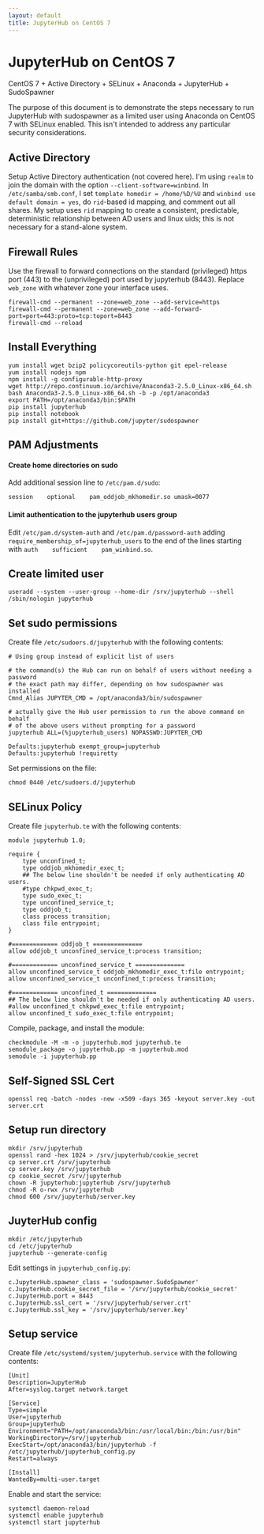 ```yaml
---
layout: default
title: JupyterHub on CentOS 7
---
```


JupyterHub on CentOS 7
======================

CentOS 7 + Active Directory + SELinux + Anaconda + JupyterHub + SudoSpawner

The purpose of this document is to demonstrate the steps necessary to run 
JupyterHub with sudospawner as a limited user using Anaconda on CentOS 7 
with SELinux enabled. This isn't intended to address any particular security 
considerations. 

<!--
ANACONDA_ROOT=/opt/anaconda3
JUPYTERHUB_USER=jupyterhub
JUPYTERHUB_CONF_DIR=/etc/jupyterhub
JUPYTERHUB_RUN_DIR=/srv/jupyterhub
JUPYTERHUB_PORT=8443
JUPYTERHUB_USER_GROUP=jupyterhub_users
-->


Active Directory
----------------

Setup Active Directory authentication (not covered here). I'm using `realm` 
to join the domain with the option `--client-software=winbind`. In 
`/etc/samba/smb.conf`, I set `template homedir = /home/%D/%U` and 
`winbind use default domain = yes`, do `rid`-based id mapping, and comment out 
all shares. My setup uses `rid` mapping to create a consistent, predictable,
deterministic relationship between AD users and linux uids; this is not
necessary for a stand-alone system.


Firewall Rules
--------------

Use the firewall to forward connections on the standard (privileged) https 
port (443) to the (unprivileged) port used by jupyterhub (8443). Replace
`web_zone` with whatever zone your interface uses.

```
firewall-cmd --permanent --zone=web_zone --add-service=https
firewall-cmd --permanent --zone=web_zone --add-forward-port=port=443:proto=tcp:toport=8443
firewall-cmd --reload
```

Install Everything
------------------

```
yum install wget bzip2 policycoreutils-python git epel-release
yum install nodejs npm
npm install -g configurable-http-proxy
wget http://repo.continuum.io/archive/Anaconda3-2.5.0_Linux-x86_64.sh
bash Anaconda3-2.5.0_Linux-x86_64.sh -b -p /opt/anaconda3
export PATH=/opt/anaconda3/bin:$PATH
pip install jupyterhub
pip install notebook
pip install git+https://github.com/jupyter/sudospawner
```


PAM Adjustments
---------------

#### Create home directories on sudo
Add additional session line to `/etc/pam.d/sudo`:
```
session    optional    pam_oddjob_mkhomedir.so umask=0077
```

#### Limit authentication to the jupyterhub users group
Edit `/etc/pam.d/system-auth` and `/etc/pam.d/password-auth` adding `require_membership_of=jupyterhub_users` to the end of the lines starting with `auth    sufficient    pam_winbind.so`.


Create limited user
-------------------

```
useradd --system --user-group --home-dir /srv/jupyterhub --shell /sbin/nologin jupyterhub
```


Set sudo permissions
--------------------

Create file `/etc/sudoers.d/jupyterhub` with the following contents:

```
# Using group instead of explicit list of users

# the command(s) the Hub can run on behalf of users without needing a password
# the exact path may differ, depending on how sudospawner was installed
Cmnd_Alias JUPYTER_CMD = /opt/anaconda3/bin/sudospawner

# actually give the Hub user permission to run the above command on behalf
# of the above users without prompting for a password
jupyterhub ALL=(%jupyterhub_users) NOPASSWD:JUPYTER_CMD

Defaults:jupyterhub exempt_group=jupyterhub
Defaults:jupyterhub !requiretty
```

Set permissions on the file:
```
chmod 0440 /etc/sudoers.d/jupyterhub
```



SELinux Policy
--------------

Create file `jupyterhub.te` with the following contents:

```
module jupyterhub 1.0;

require {
	type unconfined_t;
	type oddjob_mkhomedir_exec_t;
	## The below line shouldn't be needed if only authenticating AD users.
	#type chkpwd_exec_t;
	type sudo_exec_t;
	type unconfined_service_t;
	type oddjob_t;
	class process transition;
	class file entrypoint;
}

#============= oddjob_t ==============
allow oddjob_t unconfined_service_t:process transition;

#============= unconfined_service_t ==============
allow unconfined_service_t oddjob_mkhomedir_exec_t:file entrypoint;
allow unconfined_service_t unconfined_t:process transition;

#============= unconfined_t ==============
## The below line shouldn't be needed if only authenticating AD users.
#allow unconfined_t chkpwd_exec_t:file entrypoint;
allow unconfined_t sudo_exec_t:file entrypoint;	
```

Compile, package, and install the module:

```
checkmodule -M -m -o jupyterhub.mod jupyterhub.te
semodule_package -o jupyterhub.pp -m jupyterhub.mod
semodule -i jupyterhub.pp
```

Self-Signed SSL Cert
--------------------

```
openssl req -batch -nodes -new -x509 -days 365 -keyout server.key -out server.crt
```


Setup run directory
-------------------

```
mkdir /srv/jupyterhub
openssl rand -hex 1024 > /srv/jupyterhub/cookie_secret
cp server.crt /srv/jupyterhub
cp server.key /srv/jupyterhub
cp cookie_secret /srv/jupyterhub
chown -R jupyterhub:jupyterhub /srv/jupyterhub
chmod -R o-rwx /srv/jupyterhub
chmod 600 /srv/jupyterhub/server.key
```

	
JuyterHub config
----------------

```
mkdir /etc/jupyterhub
cd /etc/jupyterhub
jupyterhub --generate-config
```
	
Edit settings in `jupyterhub_config.py`:
	
```
c.JupyterHub.spawner_class = 'sudospawner.SudoSpawner'
c.JupyterHub.cookie_secret_file = '/srv/jupyterhub/cookie_secret'
c.JupyterHub.port = 8443
c.JupyterHub.ssl_cert = '/srv/jupyterhub/server.crt'
c.JupyterHub.ssl_key = '/srv/jupyterhub/server.key'
```


Setup service
-------------

Create file `/etc/systemd/system/jupyterhub.service` with the following contents:

```	
[Unit]
Description=JupyterHub
After=syslog.target network.target

[Service]
Type=simple
User=jupyterhub
Group=jupyterhub
Environment="PATH=/opt/anaconda3/bin:/usr/local/bin:/bin:/usr/bin"
WorkingDirectory=/srv/jupyterhub
ExecStart=/opt/anaconda3/bin/jupyterhub -f /etc/jupyterhub/jupyterhub_config.py
Restart=always

[Install]
WantedBy=multi-user.target
```

Enable and start the service:

```
systemctl daemon-reload
systemctl enable jupyterhub
systemctl start jupyterhub
```



